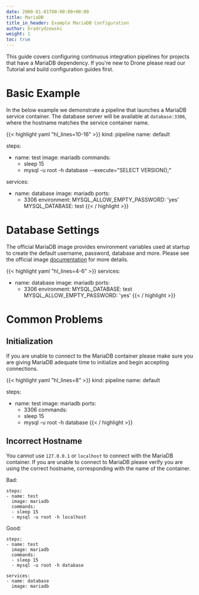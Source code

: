 ```yaml
---
date: 2000-01-01T00:00:00+00:00
title: MariaDB
title_in_header: Example MariaDB Configuration
author: bradrydzewski
weight: 1
toc: true
---
```


This guide covers configuring continuous integration pipelines for projects that have a MariaDB dependency. If you're new to Drone please read our Tutorial and build configuration guides first.

# Basic Example

In the below example we demonstrate a pipeline that launches a MariaDB service container. The database server will be available at `database:3306`, where the hostname matches the service container name.

{{< highlight yaml "hl_lines=10-16" >}}
kind: pipeline
name: default

steps:
- name: test
  image: mariadb
  commands:
  - sleep 15
  - mysql -u root -h database --execute="SELECT VERSION();"

services:
- name: database
  image: mariadb
  ports:
  - 3306
  environment:
    MYSQL_ALLOW_EMPTY_PASSWORD: 'yes'
    MYSQL_DATABASE: test
{{< / highlight >}}

# Database Settings

The official MariaDB image provides environment variables used at startup
to create the default username, password, database and more. Please see the
official image [documentation](https://hub.docker.com/_/mariadb/) for more details.

{{< highlight yaml "hl_lines=4-6" >}}
services:
- name: database
  image: mariadb
  ports:
  - 3306
  environment:
    MYSQL_DATABASE: test
    MYSQL_ALLOW_EMPTY_PASSWORD: 'yes'
{{< / highlight >}}

# Common Problems

## Initialization

If you are unable to connect to the MariaDB container please make sure you
are giving MariaDB adequate time to initialize and begin accepting
connections.

{{< highlight yaml "hl_lines=8" >}}
kind: pipeline
name: default

steps:
- name: test
  image: mariadb
  ports:
  - 3306
  commands:
  - sleep 15
  - mysql -u root -h database
{{< / highlight >}}

## Incorrect Hostname

You cannot use `127.0.0.1` or `localhost` to connect with the MariaDB container. If you are unable to connect to MariaDB please verify you are using the correct hostname, corresponding with the name of the container. 

Bad:

```
steps:
- name: test
  image: mariadb
  commands:
  - sleep 15
  - mysql -u root -h localhost
```

Good:

```
steps:
- name: test
  image: mariadb
  commands:
  - sleep 15
  - mysql -u root -h database

services:
- name: database
  image: mariadb
```
